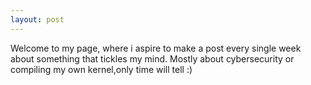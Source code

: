 ```yaml
---
layout: post
---
```

Welcome to my page, where i aspire to make a post every single week about something that tickles my mind. Mostly about cybersecurity or compiling my own kernel,only time will tell :) 